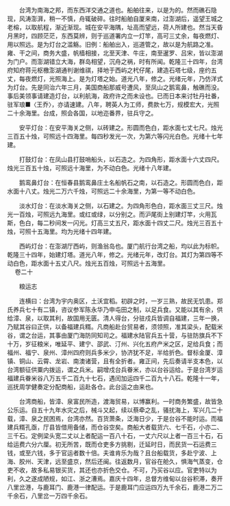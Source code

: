 <!-- { "loadSidebar": true } -->
　　台湾为南海之邦，而东西洋交通之道也。船舶往来，以是为的。然而礁石隐现，风涛澎湃，稍一不慎，舟辄破碎。往时船舶自厦来南，过澎湖后，遥望王城之老榕，以取航程，渐近渐现。城在安平海隅，址高而望远，荷人所建也。然当天昏月黑时，四顾茫茫，东西莫辨，则于巡道署内立一灯竿，高可三丈余，每夜燃灯、用以照远。是为灯台之滥觞。旧例：船舶出入，巡道管之，故以是为航路之准。雍、干之间，商务大盛，帆樯相接，北至天津、牛庄，南至暹罗、吕宋，皆以澎湖为门户。而澎湖错立大海，群岛相望，沉舟之祸，时有所闻。乾隆三十四年，台湾府知府蒋元枢檄澎湖通判谢维祺，择地于西屿之杙仔尾，建造石塔七级，座约五丈，每夜燃灯，光照海上。是为灯塔之始。道光八年，修之。光绪元年，乃仿洋式为灯台。先是同治六年三月，美国商船那威号遭风，至凤山之鹅鸾鼻，触礁而没。事后美领事请建造灯台，以利航海，政府许之而未设也。已而日本来讨牡丹社番，驻军琅■〈王乔〉，亦请速建。八年，聘英人为工师，费款七万，规模宏大，光照二十余海里。台成，照会各国，以地迩番界，驻兵守之。

　　安平灯台：在安平海关之侧，以砖建之。形圆而色白，距水面七丈七尺。烛光三百五十烛，可照远十四海里。每四秒发光一次，为第六等闪光白色。光绪十七年建。

　　打鼓灯台：在凤山县打鼓哨船头，以石造之。为四角形，距水面十六丈四尺。烛光三百五十烛，可照远十海里，为不动白色。光绪十八年建。

　　鹅鸾鼻灯台：在恒春县鹅鸾鼻庄土名船帆石之南，以石造之。形圆而色白，距水面十八丈。烛光二万六千烛，可照远二十余海里，为第一等不动白色。

　　淡水灯台：在淡水海关之侧，以石建之。为四角形色白，距水面三丈三尺。烛光一百烛，可照远九海里。或红或绿，以分别之。而沪尾街上别建灯竿，火用瓦斯，色白，每二秒间发一闪光。灯高三丈五尺，距水面十四丈二尺。烛光三百五十烛，可照十五海里。均为光绪十四年建。

　　西屿灯台：在澎湖厅西屿，则渔翁岛也。厦门航行台湾之船，均以此为标帜。乾隆三十四年，始建灯塔。道光八年，修之。光绪元年，改灯台。其灯为第四等不动白色，距水面十五丈八尺。烛光五百烛，可照远十五海里。  
　 
卷二十

　　粮运志

　　连横曰：台湾为宇内奥区，土沃宜稻。初辟之时，一岁三熟，故民无饥患。郑氏养兵七十有二镇，咨议参军陈永华乃申屯田之制，以足兵食。又能以其有余，供给漳、泉，以取其利，故国用无匮。清人得台，分驻戍兵皆调自福建，三年一换，乃赋其谷曰正供，以备福建兵糈。凡商船赴台贸易者，须领照，准其梁头，配载米谷，谓之台运，其事由厦门海防同知司之。福建水陆官兵五十营，与驻防旗兵不下十万，岁征粮米，唯延平、建宁、邵武、汀州、兴化五府产米之区，足给兵食；而福州、福宁、泉州、漳州四府则兵多米少，协济犹不足，半给折色。督标金厦、漳镇、铜山、云霄、龙岩、南澳诸营，且有全折者。雍正间，先后奏请半支本色，以台湾额征供粟内拨运，谓之兵米。嗣增戍台兵眷米，亦以台谷运给。于是台湾岁运福建兵眷米谷八万五千二百九十七石，遇闰加运四千二百九十八石。乾隆十一年，巡抚周学健奏定分配商船，运赴各仓。此台运之由来也。

　　台湾商船，皆漳、泉富民所造，渡海贸易，以博赢利。一时商务繁盛，故皆急公乐运。自五十九年水灾之后，械斗又起，续以蔡牵之乱，骚扰海上，军兴几二十载，漳、泉之民困焉，台湾亦然。百货萧条，泛海日少，于是台谷不能时运。而福建兵糈孔亟，厅县皆借用备储，而仓谷空矣。商船大者载货六、七千石，小亦二、三千石。定例梁头宽二丈以上者配运一百八十石，一丈六尺以上者一百三十石，石给运费六分六厘。初无所苦，既而仓吏多方挑剔，迁延时日，而民货一石运费三钱，或至六钱，多于官运者数十倍。夫谁肯乐为哉？且台船载货，多赴宁波、上海、胶州、天津，远至盛京，然后还闽。往返数月，官谷在舱久，惧海气蒸变，仓吏不收，故多私易银买货，其还也亦折色交仓。不可，乃买谷以应。官吏特以为利，久之遂成陋规，如江、浙之漕焉。嘉庆十四年，总督方维甸以台谷积滞，奏开八里岔港，与鹿耳门、鹿港一律配运。于是鹿耳门应运四万九千余石，鹿港二万二千余石，八里岔一万四千余石。

